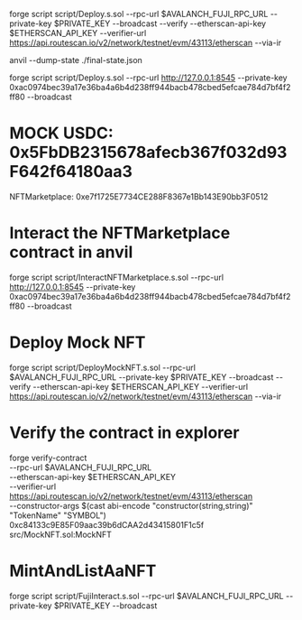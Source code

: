 forge script script/Deploy.s.sol --rpc-url $AVALANCH_FUJI_RPC_URL --private-key $PRIVATE_KEY --broadcast --verify --etherscan-api-key $ETHERSCAN_API_KEY --verifier-url https://api.routescan.io/v2/network/testnet/evm/43113/etherscan --via-ir

anvil --dump-state ./final-state.json

forge script script/Deploy.s.sol --rpc-url http://127.0.0.1:8545  --private-key 0xac0974bec39a17e36ba4a6b4d238ff944bacb478cbed5efcae784d7bf4f2ff80 --broadcast 

# MOCK USDC: 0x5FbDB2315678afecb367f032d93F642f64180aa3
NFTMarketplace: 0xe7f1725E7734CE288F8367e1Bb143E90bb3F0512

# Interact the NFTMarketplace contract in anvil
forge script script/InteractNFTMarketplace.s.sol --rpc-url http://127.0.0.1:8545  --private-key 0xac0974bec39a17e36ba4a6b4d238ff944bacb478cbed5efcae784d7bf4f2ff80 --broadcast

# Deploy Mock NFT
forge script script/DeployMockNFT.s.sol --rpc-url $AVALANCH_FUJI_RPC_URL --private-key $PRIVATE_KEY --broadcast --verify --etherscan-api-key $ETHERSCAN_API_KEY --verifier-url https://api.routescan.io/v2/network/testnet/evm/43113/etherscan --via-ir

# Verify the contract in explorer
forge verify-contract \
  --rpc-url $AVALANCH_FUJI_RPC_URL \
  --etherscan-api-key $ETHERSCAN_API_KEY \
  --verifier-url https://api.routescan.io/v2/network/testnet/evm/43113/etherscan \
  --constructor-args $(cast abi-encode "constructor(string,string)" "TokenName" "SYMBOL") \
  0xc84133c9E85F09aac39b6dCAA2d43415801F1c5f \
  src/MockNFT.sol:MockNFT

  # MintAndListAaNFT
  forge script script/FujiInteract.s.sol --rpc-url $AVALANCH_FUJI_RPC_URL --private-key $PRIVATE_KEY --broadcast